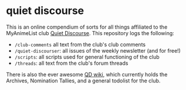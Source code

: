 quiet discourse
===================

This is an online compendium of sorts for all things affiliated to the MyAnimeList club [Quiet Discourse](http://myanimelist.net/clubs.php?cid=40791). This repository logs the following:

* `/club-comments` all text from the club's club comments
* `/quiet-discourser`: all issues of the weekly newsletter (and for free!)
* `/scripts`: all scripts used for general functioning of the club
* `/threads`: all text from the club's forum threads

There is also the ever awesome [QD wiki](https://github.com/nil-/quiet-discourse/wiki/_pages), which currently holds the Archives, Nomination Tallies, and a general todolist for the club.
